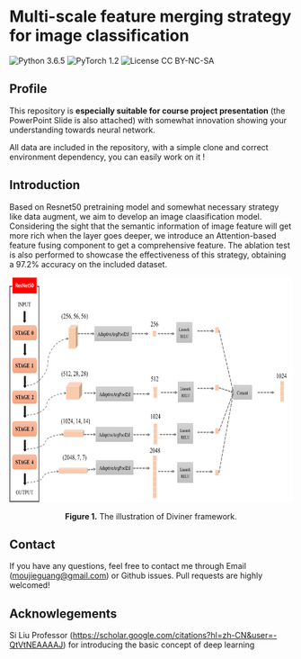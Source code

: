 # Multi-scale feature merging strategy for image classification
![Python 3.6.5](https://img.shields.io/badge/python-3.6.5-green.svg?style=plastic)
![PyTorch 1.2](https://img.shields.io/badge/PyTorch-1.12.0-orange?style=plastic)
![License CC BY-NC-SA](https://img.shields.io/badge/license-CC_BY--NC--SA--green.svg?style=plastic)

## Profile
This repository is **especially suitable for course project presentation** (the PowerPoint Slide is also attached) with somewhat innovation showing your understanding towards neural network. <br/>

All data are included in the repository, with a simple clone and correct environment dependency, you can easily work on it !

## Introduction
Based on Resnet50 pretraining model and somewhat necessary strategy like data augment, we aim to develop an image claasification model. Considering the sight that the semantic information of image feature will get more rich when the layer goes deeper, we introduce an Attention-based feature fusing component to get a comprehensive feature. The ablation test is also performed to showcase the effectiveness of this strategy, obtaining a 97.2% accuracy on the included dataset.


<p align="center">
<img src="multi-scale fusing component.png" height = "400" alt="" align=center />
<br><br>
<b>Figure 1.</b> The illustration of Diviner framework.
</p>



## Contact
If you have any questions, feel free to contact me through Email (moujieguang@gmail.com) or Github issues. Pull requests are highly welcomed!

## Acknowlegements
Si Liu Professor (https://scholar.google.com/citations?hl=zh-CN&user=-QtVtNEAAAAJ) for introducing the basic concept of deep learning
